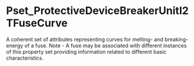 # Pset_ProtectiveDeviceBreakerUnitI2TFuseCurve

A coherent set of attributes representing curves for melting- and breaking-energy of a fuse. Note - A fuse may be associated with different instances of this property set providing information related to different  basic characteristics.
